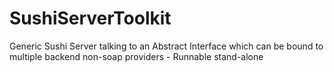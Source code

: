 # SushiServerToolkit
Generic Sushi Server talking to an Abstract Interface which can be bound to multiple backend non-soap providers - Runnable stand-alone
